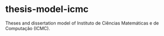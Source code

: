 thesis-model-icmc
=================

Theses and dissertation model of Instituto de Ciências Matemáticas e de Computação (ICMC).
